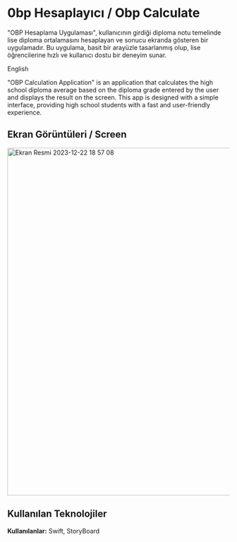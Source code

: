 # 0bp Hesaplayıcı / Obp Calculate

"OBP Hesaplama Uygulaması", kullanıcının girdiği diploma notu temelinde lise diploma ortalamasını hesaplayan ve sonucu ekranda gösteren bir uygulamadır. Bu uygulama, basit bir arayüzle tasarlanmış olup, lise öğrencilerine hızlı ve kullanıcı dostu bir deneyim sunar.

English  


"OBP Calculation Application" is an application that calculates the high school diploma average based on the diploma grade entered by the user and displays the result on the screen. This app is designed with a simple interface, providing high school students with a fast and user-friendly experience.



##  Ekran Görüntüleri / Screen 
<img width="788" alt="Ekran Resmi 2023-12-22 18 57 08" src="https://github.com/yunus-alparslan/Obp-Calculation/assets/99866054/a67de7b0-42e5-4ab4-8a75-2a50c8378236">

  
## Kullanılan Teknolojiler

**Kullanılanlar:** Swift, StoryBoard
